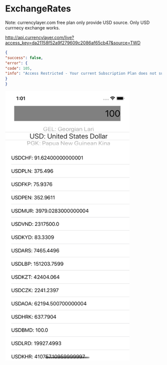 # ExchangeRates

Note: currencylayer.com free plan only provide USD source. Only USD currnecy exchange works.

http://api.currencylayer.com/live?access_key=da21158f52a9f279609c2086af65cb47&source=TWD

```JSON
{
"success": false,
"error": {
"code": 105,
"info": "Access Restricted - Your current Subscription Plan does not support Source Currency Switching."
}
}
```

<div>
  <img src="https://github.com/liuznsn/ExchangeRates/blob/master/Simulator%20Screen%20Shot%20-%20iPhone%2011%20-%202020-09-09%20at%2001.01.46.png" width="400">
</div>


